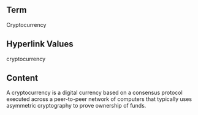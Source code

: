 ## Term

Cryptocurrency

## Hyperlink Values

cryptocurrency

## Content

A cryptocurrency is a digital currency based on a consensus protocol executed across a peer-to-peer network of computers that typically uses asymmetric cryptography to prove ownership of funds.  